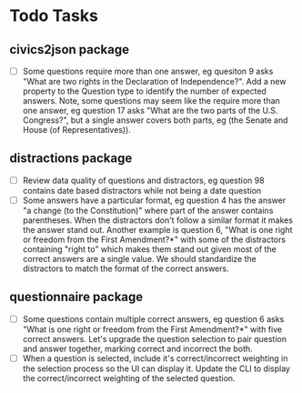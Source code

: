 # Todo Tasks

## civics2json package
- [ ] Some questions require more than one answer, eg quesiton 9 asks "What are two rights in the Declaration of Independence?". Add a new property to the Question type to identify the number of expected answers. Note, some questions may seem like the require more than one answer, eg question 17 asks "What are the two parts of the U.S. Congress?", but a single answer covers both parts, eg (the Senate and House (of Representatives)).

## distractions package
- [ ] Review data quality of questions and distractors, eg question 98 contains date based distractors while not being a date question
- [ ] Some answers have a particular format, eg question 4 has the answer "a change (to the Constitution)" where part of the answer contains parentheses. When the distractors don't follow a similar format it makes the answer stand out. Another example is question 6, "What is one right or freedom from the First Amendment?*" with some of the distractors containing "right to" which makes them stand out given most of the correct answers are a single value. We should standardize the distractors to match the format of the correct answers.

## questionnaire package
- [ ] Some questions contain multiple correct answers, eg question 6 asks "What is one right or freedom from the First Amendment?*" with five correct answers. Let's upgrade the question selection to pair question and answer together, marking correct and incorrect the both.
- [ ] When a question is selected, include it's correct/incorrect weighting in the selection process so the UI can display it. Update the CLI to display the correct/incorrect weighting of the selected question.
